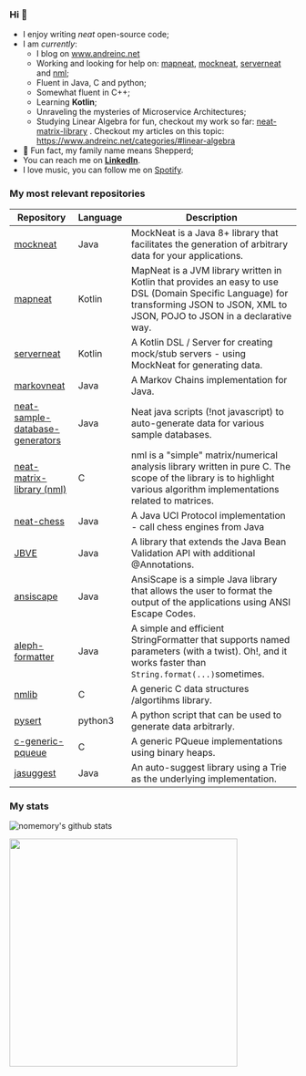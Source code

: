### Hi  👋

- I enjoy writing _neat_ open-source code;
- I am _currently_:
  - I blog on www.andreinc.net 
  - Working and looking for help on: [mapneat](https://github.com/nomemory/mapneat), [mockneat](https://github.com/nomemory/mockneat), [serverneat](https://github.com/nomemory/serverneat) and [nml](https://github.com/nomemory/neat-matrix-library);
  - Fluent in Java, C and python;
  - Somewhat fluent in C++;
  - Learning **Kotlin**;
  - Unraveling the mysteries of Microservice Architectures;
  - Studying Linear Algebra for fun, checkout my work so far: [neat-matrix-library](https://github.com/nomemory/neat-matrix-library) . Checkout my articles on this topic: https://www.andreinc.net/categories/#linear-algebra
- :sheep: Fun fact, my family name means Shepperd;
- You can reach me on **[LinkedIn](https://www.linkedin.com/in/andrei-n-ciobanu-50708611/)**.
- I love music, you can follow me on [Spotify](https://open.spotify.com/user/a3dud6s6igdiphj760chzhpxv?si=0qxv-0yrS9ubDfpX1-5jHw).


### My most relevant repositories

| Repository | Language | Description |
| ---------- | -------- | ----------- |
| [mockneat](https://github.com/nomemory/mockneat) | Java | MockNeat is a Java 8+ library that facilitates the generation of arbitrary data for your applications. |
| [mapneat](https://github.com/nomemory/mapneat) | Kotlin | MapNeat is a JVM library written in Kotlin that provides an easy to use DSL (Domain Specific Language) for transforming JSON to JSON, XML to JSON, POJO to JSON in a declarative way.   |
| [serverneat](https://github.com/nomemory/serverneat) | Kotlin |  A Kotlin DSL / Server for creating mock/stub servers - using MockNeat for generating data. |
| [markovneat](https://github.com/nomemory/markovneat) | Java | A Markov Chains implementation for Java. |
| [neat-sample-database-generators](https://github.com/nomemory/neat-sample-databases-generators) | Java | Neat java scripts (!not javascript) to auto-generate data for various sample databases. |
| [neat-matrix-library (nml)](https://github.com/nomemory/neat-matrix-library) | C | nml is a "simple" matrix/numerical analysis library written in pure C. The scope of the library is to highlight various algorithm implementations related to matrices. |
| [neat-chess](https://github.com/nomemory/neat-chess) | Java | A Java UCI Protocol implementation - call chess engines from Java |
| [JBVE](https://github.com/nomemory/java-bean-validation-extension) | Java | A library that extends the Java Bean Validation API with additional @Annotations. |
| [ansiscape](https://github.com/nomemory/ansiscape) | Java | AnsiScape is a simple Java library that allows the user to format the output of the applications using ANSI Escape Codes. |
| [aleph-formatter](https://github.com/nomemory/aleph-formatter) | Java | A simple and efficient StringFormatter that supports named parameters (with a twist). Oh!, and it works faster than `String.format(...)`sometimes. |
| [nmlib](https://github.com/nomemory/nmlib) | C | A generic C data structures /algortihms library. | 
| [pysert](https://github.com/nomemory/pysert) | python3 | A python script that can be used to generate data arbitrarly. |
| [c-generic-pqueue](https://github.com/nomemory/c-generic-pqueue) | C | A generic PQueue implementations using binary heaps. |
| [jasuggest](https://github.com/nomemory/jasuggest) | Java | An auto-suggest library using a Trie as the underlying implementation. |

### My stats
![nomemory's github stats](https://github-readme-stats.vercel.app/api?username=nomemory&show_icons=true&hide_border=true)

<img src="https://cr-skills-chart-widget.azurewebsites.net/api/api?username=nomemory" width="400px" />
